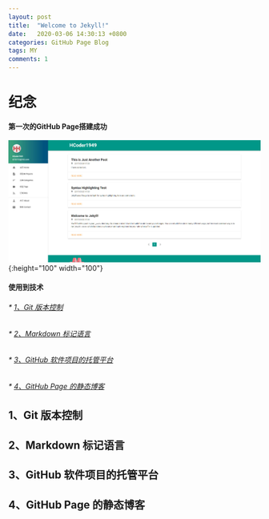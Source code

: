 ```yaml
---
layout: post
title:  "Welcome to Jekyll!"
date:   2020-03-06 14:30:13 +0800
categories: GitHub Page Blog
tags: MY
comments: 1
---
```

# 纪念
#### 第一次的GitHub Page搭建成功

![pic1](/pic/1.1.jpg "可选标题"){:height="100" width="100"}

#### 使用到技术
######  * [1、Git 版本控制](#1)
######  * [2、Markdown 标记语言](#2)
######  * [3、GitHub 软件项目的托管平台](#3)
######  * [4、GitHub Page 的静态博客](#4)
<h2 id="1">1、Git 版本控制</h2>



<h2 id="1">2、Markdown 标记语言</h2>



<h2 id="1">3、GitHub 软件项目的托管平台</h2>




<h2 id="1">4、GitHub Page 的静态博客</h2>